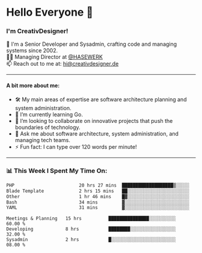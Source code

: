 # Hello Everyone 👋

### I'm CreativDesigner!

🔭 I'm a Senior Developer and Sysadmin, crafting code and managing systems since 2002.  
👨‍💼 Managing Director at [@HASEWERK](https://github.com/HASEWERK)  
📫 Reach out to me at: [hi@creativdesigner.de](mailto:hi@creativdesigner.de)  

---

#### A bit more about me:

- 🛠 My main areas of expertise are software architecture planning and system administration.
- 🌱 I’m currently learning Go.
- 👯 I’m looking to collaborate on innovative projects that push the boundaries of technology.
- 💬 Ask me about software architecture, system administration, and managing tech teams.
- ⚡ Fun fact: I can type over 120 words per minute!  

---

### 📊 **This Week I Spent My Time On:**

<!--START_SECTION:waka-->

```txt
PHP                        20 hrs 27 mins  ███████████████████▒░░░░░   77.92 %
Blade Template             2 hrs 15 mins   ██░░░░░░░░░░░░░░░░░░░░░░░   08.60 %
Other                      1 hr 46 mins    █▓░░░░░░░░░░░░░░░░░░░░░░░   06.76 %
Bash                       34 mins         ▓░░░░░░░░░░░░░░░░░░░░░░░░   02.17 %
YAML                       31 mins         ▓░░░░░░░░░░░░░░░░░░░░░░░░   02.00 %
```

<!--END_SECTION:waka-->

```text
Meetings & Planning   15 hrs          ███████████████░░░░░░░░░░   60.00 % 
Developing            8 hrs           ████████░░░░░░░░░░░░░░░░░   32.00 % 
Sysadmin              2 hrs           █░░░░░░░░░░░░░░░░░░░░░░░░   08.00 %

